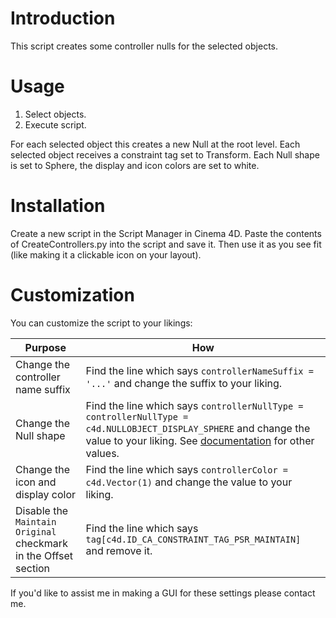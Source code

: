 # Introduction
This script creates some controller nulls for the selected objects.

# Usage
1. Select objects.
2. Execute script.

For each selected object this creates a new Null at the root level. Each selected object receives a constraint tag set to Transform. Each Null shape is set to Sphere, the display and icon colors are set to white.

# Installation
Create a new script in the Script Manager in Cinema 4D. Paste the contents of CreateControllers.py into the script and save it. Then use it as you see fit (like making it a clickable icon on your layout).

# Customization
You can customize the script to your likings:

|Purpose|How|
|-|-|
|Change the controller name suffix|Find the line which says `controllerNameSuffix = '...'` and change the suffix to your liking.|
|Change the Null shape|Find the line which says `controllerNullType = controllerNullType = c4d.NULLOBJECT_DISPLAY_SPHERE` and change the value to your liking. See [documentation](https://developers.maxon.net/docs/Cinema4DPythonSDK/html/classic_resource/object/onull.html?highlight=onull#parameters) for other values.|
|Change the icon and display color|Find the line which says `controllerColor = c4d.Vector(1)` and change the value to your liking.|
|Disable the `Maintain Original` checkmark in the Offset section|Find the line which says `tag[c4d.ID_CA_CONSTRAINT_TAG_PSR_MAINTAIN]` and remove it.|

If you'd like to assist me in making a GUI for these settings please contact me.
